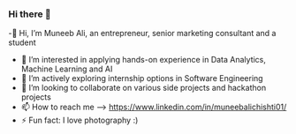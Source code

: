### Hi there 👋

-👋 Hi, I’m Muneeb Ali, an entrepreneur, senior marketing consultant and a student
- 👀 I’m interested in applying hands-on experience in Data Analytics, Machine Learning and AI
- 🌱 I’m actively exploring internship options in Software Engineering
- 💞️ I’m looking to collaborate on various side projects and hackathon projects
- 📫 How to reach me --> https://www.linkedin.com/in/muneebalichishti01/
- ⚡ Fun fact: I love photography :) 

